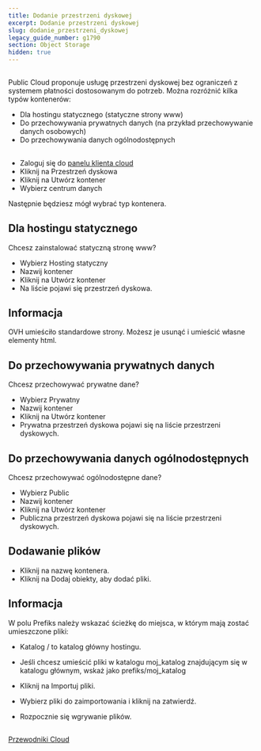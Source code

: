 ```yaml
---
title: Dodanie przestrzeni dyskowej
excerpt: Dodanie przestrzeni dyskowej
slug: dodanie_przestrzeni_dyskowej
legacy_guide_number: g1790
section: Object Storage
hidden: true
---
```



## 
Public Cloud proponuje usługę przestrzeni dyskowej bez ograniczeń z systemem płatności dostosowanym do potrzeb. 
Można rozróżnić kilka typów kontenerów:

- Dla hostingu statycznego (statyczne strony www)
- Do przechowywania prywatnych danych (na przykład przechowywanie danych osobowych)
- Do przechowywania danych ogólnodostępnych




## 

- Zaloguj się do [panelu klienta cloud](https://www.ovh.com/manager/cloud)
- Kliknij na Przestrzeń dyskowa
- Kliknij na Utwórz kontener
- Wybierz centrum danych


Następnie będziesz mógł wybrać typ kontenera.


## Dla hostingu statycznego
Chcesz zainstalować statyczną stronę www?

- Wybierz Hosting statyczny
- Nazwij kontener
- Kliknij na Utwórz kontener
- Na liście pojawi się przestrzeń dyskowa.



## Informacja
OVH umieściło standardowe strony. Możesz je usunąć i umieścić własne elementy html.


## Do przechowywania prywatnych danych
Chcesz przechowywać prywatne dane?

- Wybierz Prywatny
- Nazwij kontener
- Kliknij na Utwórz kontener
- Prywatna przestrzeń dyskowa pojawi się na liście przestrzeni dyskowych.




## Do przechowywania danych ogólnodostępnych
Chcesz przechowywać ogólnodostępne dane?

- Wybierz Public
- Nazwij kontener
- Kliknij na Utwórz kontener
- Publiczna przestrzeń dyskowa pojawi się na liście przestrzeni dyskowych.




## Dodawanie plików

- Kliknij na nazwę kontenera.
- Kliknij na Dodaj obiekty, aby dodać pliki.



## Informacja
W polu Prefiks należy wskazać ścieżkę do miejsca, w którym mają zostać umieszczone pliki:

- Katalog / to katalog główny hostingu.
- Jeśli chcesz umieścić pliki w katalogu moj_katalog znajdującym się w katalogu głównym, wskaż jako prefiks/moj_katalog



- Kliknij na Importuj pliki.
- Wybierz pliki do zaimportowania i kliknij na zatwierdź.
- Rozpocznie się wgrywanie plików.




## 
[Przewodniki Cloud]({legacy}1785)

